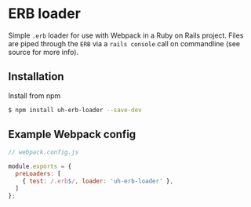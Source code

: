 # ERB loader

Simple `.erb` loader for use with Webpack in a Ruby on Rails project. Files are piped through the `ERB` via a `rails console` call on commandline (see source for more info).

## Installation

Install from npm

```bash
$ npm install uh-erb-loader --save-dev
```

## Example Webpack config

```js
// webpack.config.js

module.exports = {
  preLoaders: [
    { test: /.erb$/, loader: 'uh-erb-loader' },
  ]
};
```
